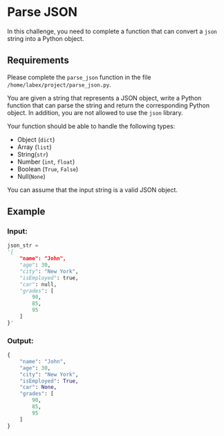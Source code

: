 # Parse JSON

In this challenge, you need to complete a function that can convert a `json` string into a Python object.

## Requirements

Please complete the `parse_json` function in the file `/home/labex/project/parse_json.py`.

You are given a string that represents a JSON object, write a Python function that can parse the string and return the corresponding Python object. In addition, you are not allowed to use the `json` library.

Your function should be able to handle the following types:

- Object (`dict`)
- Array (`list`)
- String(`str`)
- Number (`int`, `float`)
- Boolean (`True`, `False`)
- Null(`None`)

You can assume that the input string is a valid JSON object.

## Example

### Input:

```python
json_str =
'{
    "name": "John",
    "age": 30,
    "city": "New York",
    "isEmployed": true,
    "car": null,
    "grades": [
        90,
        85,
        95
    ]
}'
```

### Output:

```python
{
    "name": "John",
    "age": 30,
    "city": "New York",
    "isEmployed": True,
    "car": None,
    "grades": [
        90,
        85,
        95
    ]
}
```
